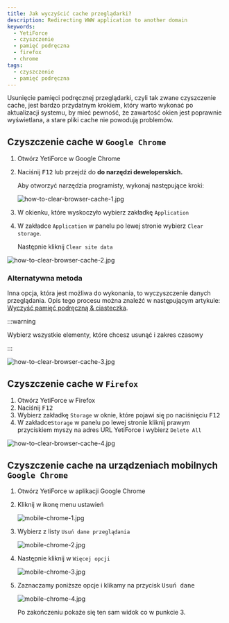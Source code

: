 ```yaml
---
title: Jak wyczyścić cache przeglądarki?
description: Redirecting WWW application to another domain
keywords:
  - YetiForce
  - czyszczenie
  - pamięć podręczna
  - firefox
  - chrome
tags:
  - czyszczenie
  - pamięć podręczna
---
```


Usunięcie pamięci podręcznej przeglądarki, czyli tak zwane czyszczenie cache, jest bardzo przydatnym krokiem, który warto wykonać po aktualizacji systemu, by mieć pewność, że zawartość okien jest poprawnie wyświetlana, a stare pliki cache nie powodują problemów.

## Czyszczenie cache w `Google Chrome`

1. Otwórz YetiForce w Google Chrome
2. Naciśnij <kbd>F12</kbd> lub przejdź do **do narzędzi deweloperskich.**

   Aby otworzyć narzędzia programisty, wykonaj następujące kroki:

   ![how-to-clear-browser-cache-1.jpg](how-to-clear-browser-cache-1.jpg)

3. W okienku, które wyskoczyło wybierz zakładkę `Application`
4. W zakładce `Application` w panelu po lewej stronie wybierz `Clear storage`.

   Następnie kliknij `Clear site data`

![how-to-clear-browser-cache-2.jpg](how-to-clear-browser-cache-2.jpg)

### Alternatywna metoda

Inna opcja, która jest możliwa do wykonania, to wyczyszczenie danych przeglądania. Opis tego procesu można znaleźć w następującym artykule: [Wyczyść pamięć podręczną & ciasteczka](https://support.google.com/accounts/answer/32050).

:::warning

Wybierz wszystkie elementy, które chcesz usunąć i zakres czasowy

:::

![how-to-clear-browser-cache-3.jpg](how-to-clear-browser-cache-3.jpg)

## Czyszczenie cache w `Firefox`

1. Otwórz YetiForce w Firefox
2. Naciśnij <kbd>F12</kbd>
3. Wybierz zakładkę `Storage` w oknie, które pojawi się po naciśnięciu <kbd>F12</kbd>
4. W zakładce`Storage` w panelu po lewej stronie kliknij prawym przyciskiem myszy na adres URL YetiForce i wybierz `Delete All`

![how-to-clear-browser-cache-4.jpg](how-to-clear-browser-cache-4.jpg)

## Czyszczenie cache na urządzeniach mobilnych `Google Chrome`

1. Otwórz YetiForce w aplikacji Google Chrome
2. Kliknij w ikonę menu ustawień

   ![mobile-chrome-1.jpg](mobile-chrome-1.jpg)

3. Wybierz z listy `Usuń dane przeglądania`

   ![mobile-chrome-2.jpg](mobile-chrome-2.jpg)

4. Następnie kliknij w `Więcej opcji`

   ![mobile-chrome-3.jpg](mobile-chrome-3.jpg)

5. Zaznaczamy poniższe opcje i klikamy na przycisk <kbd>Usuń dane</kbd>

   ![mobile-chrome-4.jpg](mobile-chrome-4.jpg)

   Po zakończeniu pokaże się ten sam widok co w punkcie 3.

